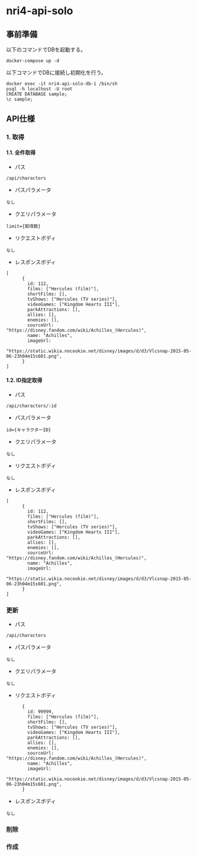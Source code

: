 # nri4-api-solo

## 事前準備

以下のコマンドでDBを起動する。

```
docker-compose up -d
```

以下コマンドでDBに接続し初期化を行う。

```
docker exec -it nri4-api-solo-db-1 /bin/sh
psql -h localhost -U root
CREATE DATABASE sample;
\c sample;
```

## API仕様

### 1. 取得

#### 1.1. 全件取得

- パス

```
/api/charactors
```

- パスパラメータ

```
なし
```

- クエリパラメータ

```
limit={取得数}
```

- リクエストボディ

```
なし
```

- レスポンスボディ

```
[
      {
        id: 112,
        films: ["Hercules (film)"],
        shortFilms: [],
        tvShows: ["Hercules (TV series)"],
        videoGames: ["Kingdom Hearts III"],
        parkAttractions: [],
        allies: [],
        enemies: [],
        sourceUrl: "https://disney.fandom.com/wiki/Achilles_(Hercules)",
        name: "Achilles",
        imageUrl:
          "https://static.wikia.nocookie.net/disney/images/d/d3/Vlcsnap-2015-05-06-23h04m15s601.png",
      }
]
```

#### 1.2. ID指定取得

- パス

```
/api/charactors/:id
```

- パスパラメータ

```
id={キャラクターID}
```

- クエリパラメータ

```
なし
```

- リクエストボディ

```
なし
```

- レスポンスボディ

```
[
      {
        id: 112,
        films: ["Hercules (film)"],
        shortFilms: [],
        tvShows: ["Hercules (TV series)"],
        videoGames: ["Kingdom Hearts III"],
        parkAttractions: [],
        allies: [],
        enemies: [],
        sourceUrl: "https://disney.fandom.com/wiki/Achilles_(Hercules)",
        name: "Achilles",
        imageUrl:
          "https://static.wikia.nocookie.net/disney/images/d/d3/Vlcsnap-2015-05-06-23h04m15s601.png",
      }
]
```

### 更新

- パス

```
/api/charactors
```

- パスパラメータ

```
なし
```

- クエリパラメータ

```
なし
```

- リクエストボディ

```
      {
        id: 99999,
        films: ["Hercules (film)"],
        shortFilms: [],
        tvShows: ["Hercules (TV series)"],
        videoGames: ["Kingdom Hearts III"],
        parkAttractions: [],
        allies: [],
        enemies: [],
        sourceUrl: "https://disney.fandom.com/wiki/Achilles_(Hercules)",
        name: "Achilles",
        imageUrl:
          "https://static.wikia.nocookie.net/disney/images/d/d3/Vlcsnap-2015-05-06-23h04m15s601.png",
      }
```

- レスポンスボディ

```
なし
```

### 削除

### 作成
